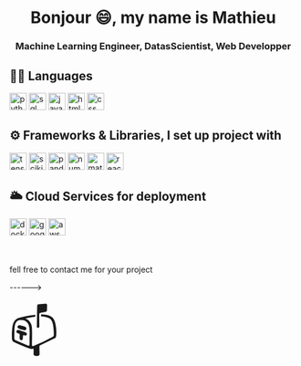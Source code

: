 <h1 align="center"> Bonjour 😄, my name is Mathieu</h1>
<h3 align="center">Machine Learning Engineer, DatasScientist, Web Developper</h3>

<div class="markdown-heading" dir="auto">
  <h2 class="heading-element" dir="auto">
    🧑‍💻 Languages
  </h2>
  <p dir="auto">
    <img alt="python" src="https://img.shields.io/badge/Python-gold?style=for-the-badge&logo=Python&logoColor=black", style="height: 30px; width: auto;">
    <img alt="sql" src="https://img.shields.io/badge/SQL-blue?style=for-the-badge&logo=postgresql&logoColor=white", style="height: 30px; width: auto;">
    <img alt="javascript" src="https://img.shields.io/badge/Javascript-yellow?style=for-the-badge&logo=javascript&logoColor=black", style="height: 30px; width: auto;">
    <img alt="html" src="https://img.shields.io/badge/HTML-%23FF6347?style=for-the-badge&logo=html5&logoColor=white", style="height: 30px; width: auto;">
    <img alt="css" src="https://img.shields.io/badge/CSS-%236495ED?style=for-the-badge&logo=css3", style="height: 30px; width: auto;">
  </p>
</div>


<div class="markdown-heading" dir="auto">
  <h2 class="heading-element" dir="auto">
    ⚙️ Frameworks &amp; Libraries, I set up project with
  </h2>
  <p dir="auto">
    <img alt="tensorflow" src="https://img.shields.io/badge/TensorFlow-%23FF7F50?style=for-the-badge&logo=tensorflow&logoColor=white", style="height: 30px; width: auto;">
    <img alt="scikit-learn" src="https://img.shields.io/badge/Scikit_Lean-blue?style=for-the-badge&logo=scikitlearn&logoColor=white", style="height: 30px; width: auto;">
    <img alt="pandas" src="https://img.shields.io/badge/Pandas-%23191970?style=for-the-badge&logo=pandas", style="height: 30px; width: auto;">
    <img alt="numpy" src="https://img.shields.io/badge/Numpy-%236495ED?style=for-the-badge&logo=numpy&logoColor=white", style="height: 30px; width: auto;">
    <img alt="matplotlib" src="https://img.shields.io/badge/Matplotlib-%234169E1?style=for-the-badge&logo=plotly&logoColor=white", style="height: 30px; width: auto;">
    <img alt="react" src="https://img.shields.io/badge/React-%232F4F4F?style=for-the-badge&logo=react", style="height: 30px; width: auto;">
</div>
<div class="markdown-heading" dir="auto">
  <h2 class="heading-element" dir="auto">
    🌥️ Cloud Services for deployment
  </h2>
  <img alt="docker" src="https://img.shields.io/badge/Docker-%234682B4?style=for-the-badge&logo=docker&logoColor=white", style="height: 30px; width: auto;">
  <img alt="googlecloud" src="https://img.shields.io/badge/Google_Cloud-%232E8B57?style=for-the-badge&logo=googlecloud&logoColor=white", style="height: 30px; width: auto;">
  <img alt="aws" src="https://img.shields.io/badge/AWS-%23FFFF00?style=for-the-badge&logo=amazonwebservices&logoColor=black", style="height: 30px; width: auto;">
  <br>
</div>
<br>
<br>
<p> fell free to contact me for your project</p>
<p align="center">
  <p>------></p></p><a href="mailto:amacher_mathieu@hotmail.com" style="text-decoration: none; font-size: 80px;">📫</a>
</p>






